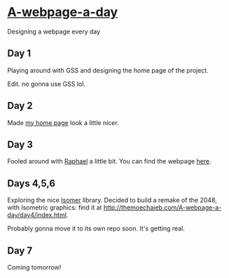 # [A-webpage-a-day](http://themoechaieb.com/A-webpage-a-day/index.html)

Designing a webpage every day

## Day 1

Playing around with GSS and designing the home page of the project.

Edit. no gonna use GSS lol.

## Day 2

Made [my home page](http://themoechaieb.com) look a little nicer.

## Day 3

Fooled around with [Raphael](http://raphaeljs.com/) a little bit. You can find the webpage [here](http://themoechaieb.com/A-webpage-a-day/day3/raphael.html).

## Days 4,5,6

Exploring the nice [Isomer](http://jdan.github.io/isomer/) library. Decided to build a remake of the 2048, with Isometric graphics: find it at http://themoechaieb.com/A-webpage-a-day/day4/index.html.

Probably gonna move it to its own repo soon. It's getting real.

## Day 7

Coming tomorrow!
